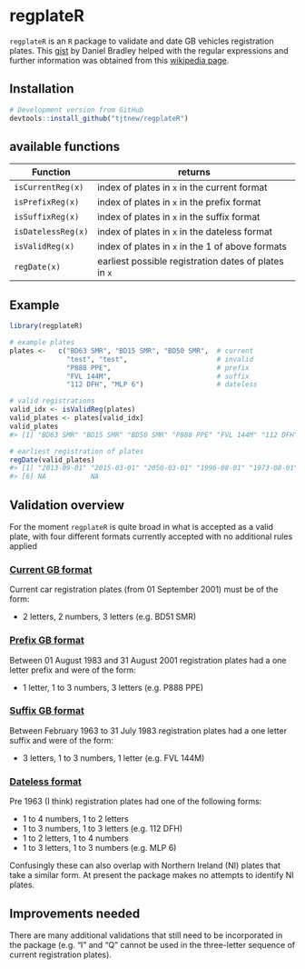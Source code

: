 <!-- README.md is generated from README.Rmd. Please edit that file -->

# regplateR

`regplateR` is an `R` package to validate and date GB vehicles
registration plates. This
[gist](https://gist.github.com/danielrbradley/7567269) by Daniel Bradley
helped with the regular expressions and further information was obtained
from this [wikipedia
page](https://en.wikipedia.org/wiki/Vehicle_registration_plates_of_the_United_Kingdom).

## Installation

``` r
# Development version from GitHub
devtools::install_github("tjtnew/regplateR")
```

## available functions

<table>
<thead>
<tr class="header">
<th>Function</th>
<th>returns</th>
</tr>
</thead>
<tbody>
<tr class="odd">
<td><code>isCurrentReg(x)</code></td>
<td>index of plates in <code>x</code> in the current format</td>
</tr>
<tr class="even">
<td><code>isPrefixReg(x)</code></td>
<td>index of plates in <code>x</code> in the prefix format</td>
</tr>
<tr class="odd">
<td><code>isSuffixReg(x)</code></td>
<td>index of plates in <code>x</code> in the suffix format</td>
</tr>
<tr class="even">
<td><code>isDatelessReg(x)</code></td>
<td>index of plates in <code>x</code> in the dateless format</td>
</tr>
<tr class="odd">
<td><code>isValidReg(x)</code></td>
<td>index of plates in <code>x</code> in the 1 of above formats</td>
</tr>
<tr class="even">
<td><code>regDate(x)</code></td>
<td>earliest possible registration dates of plates in <code>x</code></td>
</tr>
</tbody>
</table>

## Example

``` r
library(regplateR)

# example plates
plates <-   c("BD63 SMR", "BD15 SMR", "BD50 SMR",  # current
              "test", "test",                      # invalid
              "P888 PPE",                          # prefix
              "FVL 144M",                          # suffix
              "112 DFH", "MLP 6")                  # dateless

# valid registrations
valid_idx <- isValidReg(plates)
valid_plates <- plates[valid_idx]
valid_plates
#> [1] "BD63 SMR" "BD15 SMR" "BD50 SMR" "P888 PPE" "FVL 144M" "112 DFH"  "MLP 6"

# earliest registration of plates
regDate(valid_plates)
#> [1] "2013-09-01" "2015-03-01" "2050-03-01" "1996-08-01" "1973-08-01"
#> [6] NA           NA
```

## Validation overview

For the moment `regplateR` is quite broad in what is accepted as a valid
plate, with four different formats currently accepted with no additional
rules applied

### [Current GB format](https://en.wikipedia.org/wiki/Vehicle_registration_plates_of_the_United_Kingdom#Current_system)

Current car registration plates (from 01 September 2001) must be of the
form:

-   2 letters, 2 numbers, 3 letters (e.g. BD51 SMR)

### [Prefix GB format](https://en.wikipedia.org/wiki/Vehicle_registration_plates_of_the_United_Kingdom#1983_to_2001)

Between 01 August 1983 and 31 August 2001 registration plates had a one
letter prefix and were of the form:

-   1 letter, 1 to 3 numbers, 3 letters (e.g. P888 PPE)

### [Suffix GB format](https://en.wikipedia.org/wiki/Vehicle_registration_plates_of_the_United_Kingdom#1963_to_1982)

Between February 1963 to 31 July 1983 registration plates had a one
letter suffix and were of the form:

-   3 letters, 1 to 3 numbers, 1 letter (e.g. FVL 144M)

### [Dateless format](https://en.wikipedia.org/wiki/Vehicle_registration_plates_of_the_United_Kingdom#History)

Pre 1963 (I think) registration plates had one of the following forms:

-   1 to 4 numbers, 1 to 2 letters
-   1 to 3 numbers, 1 to 3 letters (e.g. 112 DFH)
-   1 to 2 letters, 1 to 4 numbers
-   1 to 3 letters, 1 to 3 numbers (e.g. MLP 6)

Confusingly these can also overlap with Northern Ireland (NI) plates
that take a similar form. At present the package makes no attempts to
identify NI plates.

## Improvements needed

There are many additional validations that still need to be incorporated
in the package (e.g. “I” and “Q” cannot be used in the three-letter
sequence of current registration plates).
